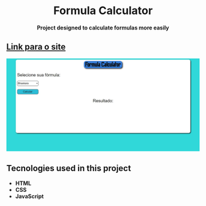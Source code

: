  <h1 align="center"> Formula Calculator </h1>
 <p align="center"> <strong>Project designed to calculate formulas more easily</strong> </p>
 <h2 > <a  href="https://jolly-jennings-e6cc8a.netlify.app/"> Link para o site </a> </h2>
 <img  src="print-site.jpg" alt="print do site">
 <br>
<h2>Tecnologies used in this project </h2>
<ul>
 <li><strong> HTML <strong></li>
 <li><strong> CSS <strong></li>
 <li><strong> JavaScript <strong></li>
<ul>
